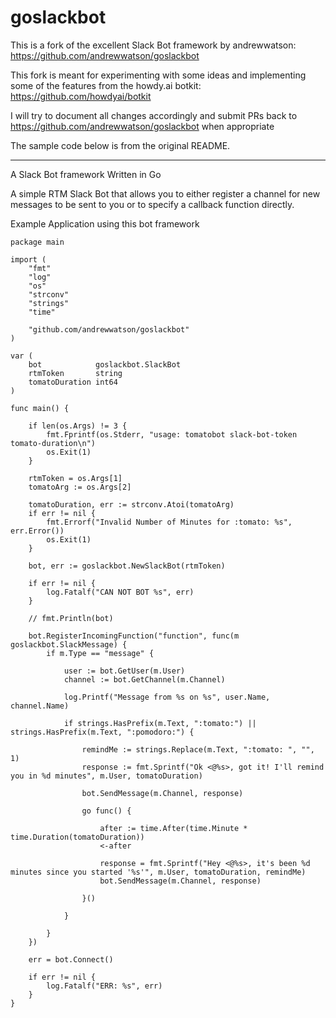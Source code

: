# goslackbot

This is a fork of the excellent Slack Bot framework by andrewwatson: https://github.com/andrewwatson/goslackbot

This fork is meant for experimenting with some ideas and implementing some of the features from the howdy.ai botkit: https://github.com/howdyai/botkit

I will try to document all changes accordingly and submit PRs back to https://github.com/andrewwatson/goslackbot when appropriate

The sample code below is from the original README.

---


A Slack Bot framework Written in Go

A simple RTM Slack Bot that allows you to either register a channel for new messages to be sent to you or to specify a callback function directly.

Example Application using this bot framework
```
package main

import (
	"fmt"
	"log"
	"os"
	"strconv"
	"strings"
	"time"

	"github.com/andrewwatson/goslackbot"
)

var (
	bot            goslackbot.SlackBot
	rtmToken       string
	tomatoDuration int64
)

func main() {

	if len(os.Args) != 3 {
		fmt.Fprintf(os.Stderr, "usage: tomatobot slack-bot-token tomato-duration\n")
		os.Exit(1)
	}

	rtmToken = os.Args[1]
	tomatoArg := os.Args[2]

	tomatoDuration, err := strconv.Atoi(tomatoArg)
	if err != nil {
		fmt.Errorf("Invalid Number of Minutes for :tomato: %s", err.Error())
		os.Exit(1)
	}

	bot, err := goslackbot.NewSlackBot(rtmToken)

	if err != nil {
		log.Fatalf("CAN NOT BOT %s", err)
	}

	// fmt.Println(bot)

	bot.RegisterIncomingFunction("function", func(m goslackbot.SlackMessage) {
		if m.Type == "message" {

			user := bot.GetUser(m.User)
			channel := bot.GetChannel(m.Channel)

			log.Printf("Message from %s on %s", user.Name, channel.Name)

			if strings.HasPrefix(m.Text, ":tomato:") || strings.HasPrefix(m.Text, ":pomodoro:") {

				remindMe := strings.Replace(m.Text, ":tomato: ", "", 1)
				response := fmt.Sprintf("Ok <@%s>, got it! I'll remind you in %d minutes", m.User, tomatoDuration)

				bot.SendMessage(m.Channel, response)

				go func() {

					after := time.After(time.Minute * time.Duration(tomatoDuration))
					<-after

					response = fmt.Sprintf("Hey <@%s>, it's been %d minutes since you started '%s'", m.User, tomatoDuration, remindMe)
					bot.SendMessage(m.Channel, response)

				}()

			}

		}
	})

	err = bot.Connect()

	if err != nil {
		log.Fatalf("ERR: %s", err)
	}
}
```
